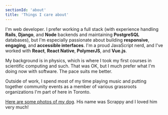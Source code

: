 ```yaml
---
sectionId: 'about'
title: 'Things I care about'
---
```


I'm web developer. I prefer working a full stack (with experience handling **Rails**, **Django**, and **Node** backends and maintaining **PostgreSQL** databases), but I'm especially passionate about building **responsive**, **engaging**, and **accessible interfaces**. I'm a proud JavaScript nerd, and I've worked with **React**, **React Native**, **PolymerJS**, and **Vue.js**.

My background is in physics, which is where I took my first courses in scientific computing and such. That was OK, but I much prefer what I'm doing now with software. The pace suits me better.

Outside of work, I spend most of my time playing music and putting together community events as a member of various grassroots organizations I'm part of here in Toronto.

[Here are some photos of my dog](https://photos.app.goo.gl/bOt9D5K8O0fej76x2). His name was Scrappy and I loved him very much!

